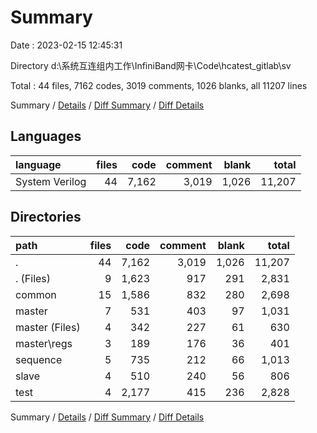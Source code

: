 # Summary

Date : 2023-02-15 12:45:31

Directory d:\\系统互连组内工作\\InfiniBand网卡\\Code\\hcatest_gitlab\\sv

Total : 44 files,  7162 codes, 3019 comments, 1026 blanks, all 11207 lines

Summary / [Details](details.md) / [Diff Summary](diff.md) / [Diff Details](diff-details.md)

## Languages
| language | files | code | comment | blank | total |
| :--- | ---: | ---: | ---: | ---: | ---: |
| System Verilog | 44 | 7,162 | 3,019 | 1,026 | 11,207 |

## Directories
| path | files | code | comment | blank | total |
| :--- | ---: | ---: | ---: | ---: | ---: |
| . | 44 | 7,162 | 3,019 | 1,026 | 11,207 |
| . (Files) | 9 | 1,623 | 917 | 291 | 2,831 |
| common | 15 | 1,586 | 832 | 280 | 2,698 |
| master | 7 | 531 | 403 | 97 | 1,031 |
| master (Files) | 4 | 342 | 227 | 61 | 630 |
| master\\regs | 3 | 189 | 176 | 36 | 401 |
| sequence | 5 | 735 | 212 | 66 | 1,013 |
| slave | 4 | 510 | 240 | 56 | 806 |
| test | 4 | 2,177 | 415 | 236 | 2,828 |

Summary / [Details](details.md) / [Diff Summary](diff.md) / [Diff Details](diff-details.md)